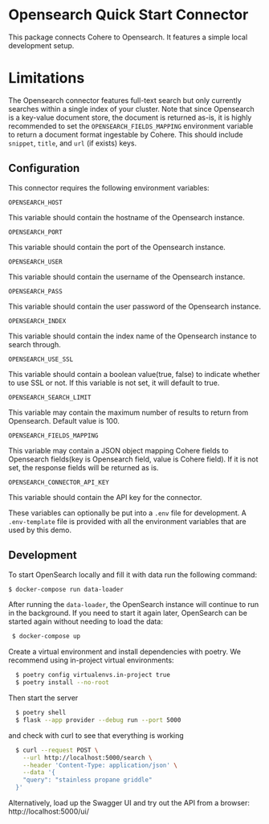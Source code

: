 # Opensearch Quick Start Connector

This package connects Cohere to Opensearch. It features a simple local development setup.

# Limitations

The Opensearch connector features full-text search but only currently searches within a single index of your cluster. Note that since Opensearch is a key-value document store, the document is returned as-is, it is highly recommended to set the `OPENSEARCH_FIELDS_MAPPING` environment variable to return a document format ingestable by Cohere. This should include `snippet`, `title`, and `url` (if exists) keys.

## Configuration

This connector requires the following environment variables:

```
OPENSEARCH_HOST
```

This variable should contain the hostname of the Opensearch instance.

```
OPENSEARCH_PORT
```

This variable should contain the port of the Opensearch instance.

```
OPENSEARCH_USER
```

This variable should contain the username of the Opensearch instance.

```
OPENSEARCH_PASS
```

This variable should contain the user password of the Opensearch instance.

```
OPENSEARCH_INDEX
```

This variable should contain the index name of the Opensearch instance to search through.

```
OPENSEARCH_USE_SSL
```

This variable should contain a boolean value(true, false) to indicate whether to use SSL or not.
If this variable is not set, it will default to true.

```
OPENSEARCH_SEARCH_LIMIT
```

This variable may contain the maximum number of results to return from Opensearch. Default value is 100.

```
OPENSEARCH_FIELDS_MAPPING
```

This variable may contain a JSON object mapping Cohere fields
to Opensearch fields(key is Opensearch field, value is Cohere field).
If it is not set, the response fields will be returned as is.

```
OPENSEARCH_CONNECTOR_API_KEY
```

This variable should contain the API key for the connector.

These variables can optionally be put into a `.env` file for development.
A `.env-template` file is provided with all the environment variables that are used by this demo.

## Development

To start OpenSearch locally and fill it with data run the following command:

```bash
$ docker-compose run data-loader
```

After running the `data-loader`, the OpenSearch instance will continue to run in the background.
If you need to start it again later, OpenSearch can be started again without needing to load the data:

```bash
 $ docker-compose up
```

Create a virtual environment and install dependencies with poetry. We recommend using in-project virtual environments:

```bash
  $ poetry config virtualenvs.in-project true
  $ poetry install --no-root
```

Then start the server

```bash
  $ poetry shell
  $ flask --app provider --debug run --port 5000
```

and check with curl to see that everything is working

```bash
  $ curl --request POST \
    --url http://localhost:5000/search \
    --header 'Content-Type: application/json' \
    --data '{
    "query": "stainless propane griddle"
  }'
```

Alternatively, load up the Swagger UI and try out the API from a browser: http://localhost:5000/ui/
